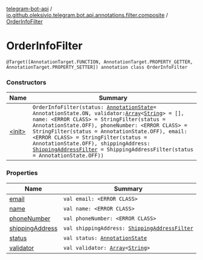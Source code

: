 [telegram-bot-api](../../index.md) / [io.github.oleksivio.telegram.bot.api.annotations.filter.composite](../index.md) / [OrderInfoFilter](./index.md)

# OrderInfoFilter

`@Target([AnnotationTarget.FUNCTION, AnnotationTarget.PROPERTY_GETTER, AnnotationTarget.PROPERTY_SETTER]) annotation class OrderInfoFilter`

### Constructors

| Name | Summary |
|---|---|
| [&lt;init&gt;](-init-.md) | `OrderInfoFilter(status: `[`AnnotationState`](../../io.github.oleksivio.telegram.bot.api.model.annotation/-annotation-state/index.md)` = AnnotationState.ON, validator: `[`Array`](https://kotlinlang.org/api/latest/jvm/stdlib/kotlin/-array/index.html)`<`[`String`](https://kotlinlang.org/api/latest/jvm/stdlib/kotlin/-string/index.html)`> = [], name: <ERROR CLASS> = StringFilter(status = AnnotationState.OFF), phoneNumber: <ERROR CLASS> = StringFilter(status = AnnotationState.OFF), email: <ERROR CLASS> = StringFilter(status = AnnotationState.OFF), shippingAddress: `[`ShippingAddressFilter`](../-shipping-address-filter/index.md)` = ShippingAddressFilter(status = AnnotationState.OFF))` |

### Properties

| Name | Summary |
|---|---|
| [email](email.md) | `val email: <ERROR CLASS>` |
| [name](name.md) | `val name: <ERROR CLASS>` |
| [phoneNumber](phone-number.md) | `val phoneNumber: <ERROR CLASS>` |
| [shippingAddress](shipping-address.md) | `val shippingAddress: `[`ShippingAddressFilter`](../-shipping-address-filter/index.md) |
| [status](status.md) | `val status: `[`AnnotationState`](../../io.github.oleksivio.telegram.bot.api.model.annotation/-annotation-state/index.md) |
| [validator](validator.md) | `val validator: `[`Array`](https://kotlinlang.org/api/latest/jvm/stdlib/kotlin/-array/index.html)`<`[`String`](https://kotlinlang.org/api/latest/jvm/stdlib/kotlin/-string/index.html)`>` |
